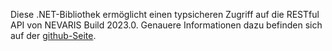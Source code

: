 Diese .NET-Bibliothek ermöglicht einen typsicheren Zugriff auf die RESTful API
von NEVARIS Build 2023.0. Genauere Informationen dazu befinden sich auf der
[github-Seite](https://github.com/NEVARISBausoftwareGmbH/http-api-client-libs).